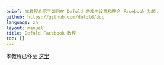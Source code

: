 ```yaml
---
brief: 本教程介绍了如何在 Defold 游戏中设置和整合 Facebook 功能.
github: https://github.com/defold/doc
language: zh
layout: manual
title: Defold Facebook 教程
toc: []
---
```


本教程已移至 [这里](/extension-facebook)